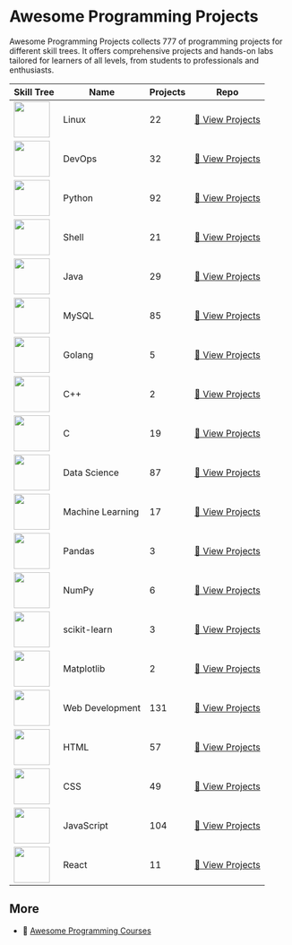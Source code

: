 # Awesome Programming Projects

Awesome Programming Projects collects 777 of programming projects for different skill trees. It offers comprehensive projects and hands-on labs tailored for learners of all levels, from students to professionals and enthusiasts.

| Skill Tree                                                           | Name             |   Projects | Repo                                                                                            |
|----------------------------------------------------------------------|------------------|------------|-------------------------------------------------------------------------------------------------|
| <img width='64px' src='https://file.labex.io/path/k5LXo5b82pJm.png'> | Linux            |         22 | [🔗 View Projects](https://github.com/labex-labs/practice-linux-programming-projects)           |
| <img width='64px' src='https://file.labex.io/path/a3Od9y18p0bV.png'> | DevOps           |         32 | [🔗 View Projects](https://github.com/labex-labs/practice-devops-programming-projects)          |
| <img width='64px' src='https://file.labex.io/path/E4pVLzVNCjyM.png'> | Python           |         92 | [🔗 View Projects](https://github.com/labex-labs/practice-python-programming-projects)          |
| <img width='64px' src='https://file.labex.io/path/FaVTnI4iqZP0.png'> | Shell            |         21 | [🔗 View Projects](https://github.com/labex-labs/practice-shell-programming-projects)           |
| <img width='64px' src='https://file.labex.io/path/vBtgM8cNsQFn.png'> | Java             |         29 | [🔗 View Projects](https://github.com/labex-labs/practice-java-programming-projects)            |
| <img width='64px' src='https://file.labex.io/path/3JJy1bOBmUoZ.png'> | MySQL            |         85 | [🔗 View Projects](https://github.com/labex-labs/practice-mysql-programming-projects)           |
| <img width='64px' src='https://file.labex.io/path/YgASYacMNI6I.png'> | Golang           |          5 | [🔗 View Projects](https://github.com/labex-labs/practice-go-programming-projects)              |
| <img width='64px' src='https://file.labex.io/path/kjx58efaCNu0.png'> | C++              |          2 | [🔗 View Projects](https://github.com/labex-labs/practice-cpp-programming-projects)             |
| <img width='64px' src='https://file.labex.io/path/GAbMWgBPUOxV.png'> | C                |         19 | [🔗 View Projects](https://github.com/labex-labs/practice-c-programming-projects)               |
| <img width='64px' src='https://file.labex.io/path/Ctx67nWJaNg4.png'> | Data Science     |         87 | [🔗 View Projects](https://github.com/labex-labs/practice-data-science-programming-projects)    |
| <img width='64px' src='https://file.labex.io/path/1kXLbMH5geSl.png'> | Machine Learning |         17 | [🔗 View Projects](https://github.com/labex-labs/practice-ml-programming-projects)              |
| <img width='64px' src='https://file.labex.io/path/qhqKKAjZr3K5.png'> | Pandas           |          3 | [🔗 View Projects](https://github.com/labex-labs/practice-pandas-programming-projects)          |
| <img width='64px' src='https://file.labex.io/path/gdqX0QgXsYjL.png'> | NumPy            |          6 | [🔗 View Projects](https://github.com/labex-labs/practice-numpy-programming-projects)           |
| <img width='64px' src='https://file.labex.io/path/N7q3t9dfWfEY.png'> | scikit-learn     |          3 | [🔗 View Projects](https://github.com/labex-labs/practice-sklearn-programming-projects)         |
| <img width='64px' src='https://file.labex.io/path/6PDQ0G40CdCX.png'> | Matplotlib       |          2 | [🔗 View Projects](https://github.com/labex-labs/practice-matplotlib-programming-projects)      |
| <img width='64px' src='https://file.labex.io/path/NHa0nG5axMBE.png'> | Web Development  |        131 | [🔗 View Projects](https://github.com/labex-labs/practice-web-development-programming-projects) |
| <img width='64px' src='https://file.labex.io/path/NrasuEoAvSam.png'> | HTML             |         57 | [🔗 View Projects](https://github.com/labex-labs/practice-html-programming-projects)            |
| <img width='64px' src='https://file.labex.io/path/YheSJQuYYCNJ.png'> | CSS              |         49 | [🔗 View Projects](https://github.com/labex-labs/practice-css-programming-projects)             |
| <img width='64px' src='https://file.labex.io/path/ztG7iIXOkx2u.png'> | JavaScript       |        104 | [🔗 View Projects](https://github.com/labex-labs/practice-javascript-programming-projects)      |
| <img width='64px' src='https://file.labex.io/path/nUDMNpUKFvpT.png'> | React            |         11 | [🔗 View Projects](https://github.com/labex-labs/practice-react-programming-projects)           |

## More

- 🔗 [Awesome Programming Courses](https://github.com/labex-labs/awesome-programming-courses)

